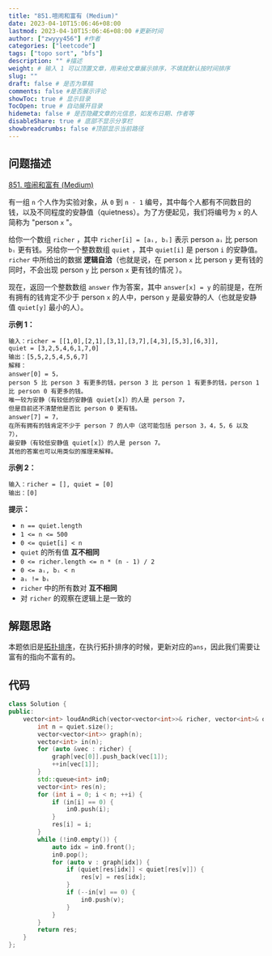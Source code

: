 ```yaml
---
title: "851.喧闹和富有 (Medium)"
date: 2023-04-10T15:06:46+08:00
lastmod: 2023-04-10T15:06:46+08:00 #更新时间
author: ["zwyyy456"] #作者
categories: ["leetcode"]
tags: ["topo sort", "bfs"]
description: "" #描述
weight: # 输入 1 可以顶置文章，用来给文章展示排序，不填就默认按时间排序
slug: ""
draft: false # 是否为草稿
comments: false #是否展示评论
showToc: true # 显示目录
TocOpen: true # 自动展开目录
hidemeta: false # 是否隐藏文章的元信息，如发布日期、作者等
disableShare: true # 底部不显示分享栏
showbreadcrumbs: false #顶部显示当前路径
---
```

## 问题描述
[851. 喧闹和富有 (Medium)](https://leetcode.cn/problems/loud-and-rich/)

有一组 `n` 个人作为实验对象，从 `0` 到 `n - 1`
编号，其中每个人都有不同数目的钱，以及不同程度的安静值（quietness）。为了方便起见，我们将编号为 `x`
的人简称为 "person `x` "。

给你一个数组 `richer` ，其中 `richer[i] = [aᵢ, bᵢ]` 表示 person `aᵢ` 比
person `bᵢ` 更有钱。另给你一个整数数组 `quiet` ，其中 `quiet[i]` 是 person
`i` 的安静值。 `richer` 中所给出的数据 **逻辑自洽**（也就是说，在 person `x` 比
person `y` 更有钱的同时，不会出现 person `y` 比 person `x` 更有钱的情况 ）。

现在，返回一个整数数组 `answer` 作为答案，其中 `answer[x] = y`
的前提是，在所有拥有的钱肯定不少于 person `x` 的人中，person `y` 是最安静的人（也就是安静值
`quiet[y]` 最小的人）。

**示例 1：**

```
输入：richer = [[1,0],[2,1],[3,1],[3,7],[4,3],[5,3],[6,3]],
quiet = [3,2,5,4,6,1,7,0]
输出：[5,5,2,5,4,5,6,7]
解释：
answer[0] = 5，
person 5 比 person 3 有更多的钱，person 3 比 person 1 有更多的钱，person 1
比 person 0 有更多的钱。
唯一较为安静（有较低的安静值 quiet[x]）的人是 person 7，
但是目前还不清楚他是否比 person 0 更有钱。
answer[7] = 7，
在所有拥有的钱肯定不少于 person 7 的人中（这可能包括 person 3，4，5，6 以及 7），
最安静（有较低安静值 quiet[x]）的人是 person 7。
其他的答案也可以用类似的推理来解释。

```

**示例 2：**

```
输入：richer = [], quiet = [0]
输出：[0]

```

**提示：**

- `n == quiet.length`
- `1 <= n <= 500`
- `0 <= quiet[i] < n`
- `quiet` 的所有值 **互不相同**
- `0 <= richer.length <= n * (n - 1) / 2`
- `0 <= aᵢ, bᵢ < n`
- `aᵢ != bᵢ`
- `richer` 中的所有数对 **互不相同**
- 对 `richer` 的观察在逻辑上是一致的

## 解题思路
本题依旧是[拓扑排序](https://blog.zwyyy456.tech/zh/posts/tech/topo-sort/)，在执行拓扑排序的时候，更新对应的`ans`，因此我们需要让富有的指向不富有的。

## 代码
```cpp
class Solution {
public:
    vector<int> loudAndRich(vector<vector<int>>& richer, vector<int>& quiet) {
        int n = quiet.size();
        vector<vector<int>> graph(n);
        vector<int> in(n);
        for (auto &vec : richer) {
            graph[vec[0]].push_back(vec[1]);
            ++in[vec[1]];
        }
        std::queue<int> in0;
        vector<int> res(n);
        for (int i = 0; i < n; ++i) {
            if (in[i] == 0) {
                in0.push(i);
            }
            res[i] = i;
        }
        while (!in0.empty()) {
            auto idx = in0.front();
            in0.pop();
            for (auto v : graph[idx]) {
                if (quiet[res[idx]] < quiet[res[v]]) {
                    res[v] = res[idx];
                }
                if (--in[v] == 0) {
                    in0.push(v);
                }
            }
        }
        return res;
    }
};
```
